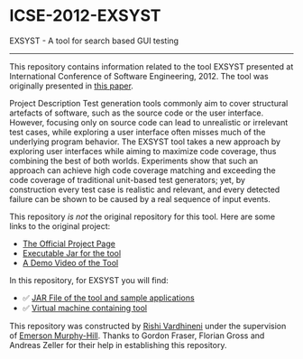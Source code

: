 # ICSE-2012-EXSYST

EXSYST - A tool for search based GUI testing

***

This repository contains information related to the tool EXSYST presented at International Conference of Software Engineering, 2012. The tool was originally presented in [this paper](http://dl.acm.org/citation.cfm?id=2337435).

Project Description
Test generation tools commonly aim to cover structural artefacts of software, such as the source code or the user interface. However, focusing only on source code can lead to unrealistic or irrelevant test cases, while exploring a user interface often misses much of the underlying program behavior. The EXSYST tool takes a new approach by exploring user interfaces while aiming to maximize code coverage, thus combining the best of both worlds. Experiments show that such an approach can achieve high code coverage matching and exceeding the code coverage of traditional unit-based test generators; yet, by construction every test case is realistic and relevant, and every detected failure can be shown to be caused by a real sequence of input events.

This repository _is not_ the original repository for this tool. Here are some links to the original project:
* [The Official Project Page](http://www.exsyst.org/)
* [Executable Jar for the tool](http://www.st.cs.uni-saarland.de/exsyst/exsyst.jar)
* [A Demo Video of the Tool](https://www.st.cs.uni-saarland.de/exsyst/EXSYST-Demo.mp4)

In this repository, for EXSYST you will find:
* :white_check_mark: [JAR File of the tool and sample applications](https://github.com/SoftwareEngineeringToolDemos/ICSE-2012-EXSYST/blob/master/EXSYST%20Tool.7z)
* :white_check_mark: [Virtual machine containing tool](http://go.ncsu.edu/SE-tool-VMs)

This repository was constructed by [Rishi Vardhineni](https://github.com/rkvardhi) under the supervision of [Emerson Murphy-Hill](https://github.com/CaptainEmerson). Thanks to Gordon Fraser, Florian Gross and Andreas Zeller for their help in establishing this repository. 
